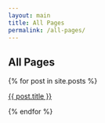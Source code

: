 ```yaml
---
layout: main
title: All Pages
permalink: /all-pages/
---
```

<section class="blog-tags">
  <h1>All Pages</h1>
  {% for post in site.posts %}
  <span><p><a href="{{ post.url }}">{{ post.title }}</a></p></span>
  {% endfor %}
</section>


